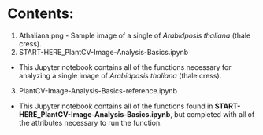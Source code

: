 # Contents:
1. Athaliana.png - Sample image of a single of *Arabidposis thaliana* (thale cress).
2. START-HERE_PlantCV-Image-Analysis-Basics.ipynb
* This Jupyter notebook contains all of the functions necessary for analyzing a single image of *Arabidposis thaliana* (thale cress).
3. PlantCV-Image-Analysis-Basics-reference.ipynb
* This Jupyter notebook contains all of the functions found in **START-HERE_PlantCV-Image-Analysis-Basics.ipynb**, but completed with all of the attributes necessary to run the function.
